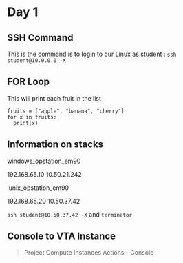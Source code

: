 # Day 1

## SSH Command 
This is the command is to login to our Linux as student : `ssh student@10.0.0.0 -X` 

## FOR Loop
This will print each fruit in the list
```
fruits = ["apple", "banana", "cherry"]
for x in fruits:
  print(x)
```
## Information on stacks

windows_opstation_em90

192.168.65.10
10.50.21.242

lunix_opstation_em90

192.168.65.20
10.50.37.42

`ssh student@10.50.37.42 -X` and `terminator` 

## Console to VTA Instance
>Project
>Compute
>Instances
>Actions - Console

